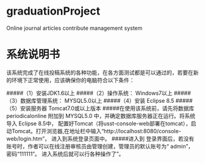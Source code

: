 # graduationProject
Online journal articles contribute management system

# 系统说明书
该系统完成了在线投稿系统的各种功能，在各方面测试都是可以通过的，若要在新的环境下正常使用，应该确保你的电脑符合以下条件：

#####（1）安装JDK1.6以上
#####（2）操作系统： Windows7以上
#####（3）数据库管理系统： MYSQL5.0以上
#####（4）安装 Eclipse 8.5
#####（5）安装服务器 Tomcat7.0或以上版本
#####在使用该系统前，请先将数据库 periodicalonline 附加到 MYSQL5.0 中，并确定数据库服务器正在运行。将系统导入 Eclipse 8.5中，
配置好Tomcat（将usst-console-web部署在tomcat），启动Tomcat。打开浏览器,在地址栏中输入“http://localhost:8080/console-web/login.htm”，
进入到系统登录页面中。
#####进入到 登录界面后，若没有账号时，作者可以在线注册审核员由管理创建，管理员的默认账号为“  admin”，密码“111111”。 进入系统后就可以行各种操作了”。 
